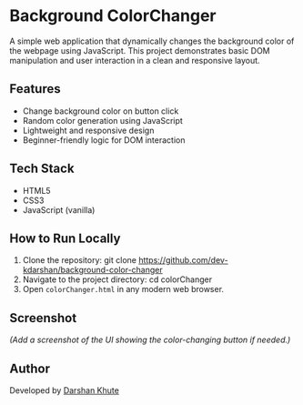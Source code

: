 # Background ColorChanger

A simple web application that dynamically changes the background color of the webpage using JavaScript. This project demonstrates basic DOM manipulation and user interaction in a clean and responsive layout.

## Features

- Change background color on button click
- Random color generation using JavaScript
- Lightweight and responsive design
- Beginner-friendly logic for DOM interaction

## Tech Stack

- HTML5  
- CSS3  
- JavaScript (vanilla)

## How to Run Locally

1. Clone the repository:
git clone https://github.com/dev-kdarshan/background-color-changer
2. Navigate to the project directory:
cd colorChanger
3. Open `colorChanger.html` in any modern web browser.

## Screenshot

*(Add a screenshot of the UI showing the color-changing button if needed.)*

## Author

Developed by [Darshan Khute](https://github.com/dev-kdarshan)
